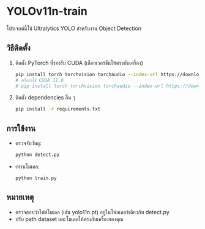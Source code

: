 # YOLOv11n-train

โปรเจกต์นี้ใช้ Ultralytics YOLO สำหรับงาน Object Detection

## วิธีติดตั้ง

1. ติดตั้ง PyTorch ที่รองรับ CUDA (เลือกเวอร์ชันให้ตรงกับเครื่อง)
   ```sh
   pip install torch torchvision torchaudio --index-url https://download.pytorch.org/whl/cu121
   # หรือถ้าใช้ CUDA 11.8
   # pip install torch torchvision torchaudio --index-url https://download.pytorch.org/whl/cu118
   ```
2. ติดตั้ง dependencies อื่น ๆ
   ```sh
   pip install -r requirements.txt
   ```

## การใช้งาน

- ตรวจจับวัตถุ:
  ```sh
  python detect.py
  ```
- เทรนโมเดล:
  ```sh
  python train.py
  ```

## หมายเหตุ
- ตรวจสอบว่าไฟล์โมเดล (เช่น yolo11n.pt) อยู่ในโฟลเดอร์เดียวกับ detect.py
- ปรับ path dataset และโมเดลให้ตรงกับเครื่องของคุณ 